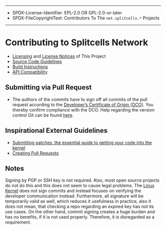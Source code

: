 ----
* SPDX-License-Identifier: EPL-2.0 OR GPL-2.0-or-later
* SPDX-FileCopyrightText: Contributors To The `net.splitcells.*` Projects
----
# Contributing to Splitcells Network
* [Licensing](./LICENSE.md) and [License Notices](./NOTICE.md) of This Project
* [Source Code Guidelines](https://splitcells.net/net/splitcells/network/guidelines/index.html)
* [Build Instructions](https://splitcells.net/net/splitcells/network/BUILD.html)
* [API Compatibility](https://splitcells.net/net/splitcells/network/guidelines/backwards-compatibility.xml)
## Submitting via Pull Request
* The authors of the commits have to sign off all commits of the pull request
  according to the [Developer’s Certificate of Origin (DCO)](src/main/txt/net/splitcells/network/legal/Developer_Certificate_of_Origin.v1.1.txt).
  You thereby confirm compliance with the DCO.
  Help regarding the version control Git can be found
  [here](src/main/md/net/splitcells/network/guidelines/gist/git.md).
## Inspirational External Guidelines
* [Submitting patches: the essential guide to getting your code into the kernel](https://www.kernel.org/doc/html/latest/process/submitting-patches.html)
* [Creating Pull Requests](https://www.kernel.org/doc/html/latest/maintainer/pull-requests.html)

## Notes

Signing by PGP or SSH key is not required.
Also, most open source projects do not do this and this does not seem to cause legal problems.
The [Linux Kernel](https://docs.kernel.org/process/maintainer-pgp-guide.html) does not sign commits and
instead focuses on verifying the developer communication instead.
Furthermore, all signature will be temporarily valid as well,
which reduces it usefulness in practice,
also it does not mean, that checking a repo regarding an expired key has not its use cases.
On the other hand, commit signing creates a huge burden and has no benefits, if it is not used properly.
Therefore, it is disregarded as a requirement.